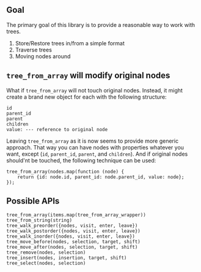## Goal

The primary goal of this library is to provide a reasonable
way to work with trees.

1. Store/Restore trees in/from a simple format
2. Traverse trees
3. Moving nodes around

## `tree_from_array` will modify original nodes

What if `tree_from_array` will not touch original nodes. Instead,
it might create a brand new object for each with the following
structure:

    id
    parent_id 
    parent
    children
    value: --- reference to original node

Leaving `tree_from_array` as it is now seems to provide more
generic approach. That way you can have nodes with properties
whatever you want, except (`id`, `parent_id`, `parent`, and
`children`). And if original nodes should'nt be touched, the
following technique can be used:

    tree_from_array(nodes.map(function (node) {
        return {id: node.id, parent_id: node.parent_id, value: node};
    });

## Possible APIs

    tree_from_array(items.map(tree_from_array_wrapper))
    tree_from_string(string)
    tree_walk_preorder({nodes, visit, enter, leave})
    tree_walk_postorder({nodes, visit, enter, leave})
    tree_walk_inorder({nodes, visit, enter, leave})
    tree_move_before(nodes, selection, target, shift)
    tree_move_after(nodes, selection, target, shift)
    tree_remove(nodes, selection)
    tree_insert(nodes, insertion, target, shift)
    tree_select(nodes, selection)
